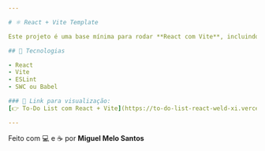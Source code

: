 ```yaml
---

# ⚛️ React + Vite Template

Este projeto é uma base mínima para rodar **React com Vite**, incluindo **Hot Module Replacement (HMR)** e regras básicas de **ESLint** para qualidade de código.

## 🚀 Tecnologias

- React
- Vite
- ESLint
- SWC ou Babel

### 🔗 Link para visualização:
[👉 To-Do List com React + Vite](https://to-do-list-react-weld-xi.vercel.app/)

---
```


Feito com 💻 e ☕ por **Miguel Melo Santos**
